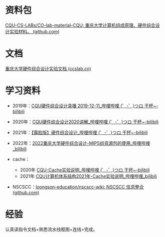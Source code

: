 # 资料包

[CQU-CS-LABs/CO-lab-material-CQU: 重庆大学计算机组成原理、硬件综合设计实验材料。 (github.com)](https://github.com/CQU-CS-LABs/CO-lab-material-CQU)

# 文档

[重庆大学硬件综合设计实验文档 (ccslab.cn)](https://co.ccslab.cn/)

# 学习资料

- 2019年：[CQU硬件综合设计录播 2019-12-11_哔哩哔哩 (゜-゜)つロ 干杯~-bilibili](https://www.bilibili.com/video/BV1XJ411k7kR)
- 2020年：[CQU硬件综合设计2020讲解_哔哩哔哩 (゜-゜)つロ 干杯~-bilibili](https://www.bilibili.com/video/av330803040)
- 2021年：[【露脸版】硬件综合设计\_哔哩哔哩 (゜-゜)つロ 干杯~-bilibili](https://www.bilibili.com/video/BV1zN4y1G7hd/)
- 2022年：[2022重庆大学硬件综合设计-MIPS组资源包的使用\_哔哩哔哩_bilibili](https://www.bilibili.com/video/BV19G4y1E7jj/)
- cache：
  - 2020年 [CQU-Cache实验说明_哔哩哔哩 (゜-゜)つロ 干杯~-bilibili](https://www.bilibili.com/video/BV1SV411y7Yn)
  - 2021年 [CQU计算机体系结构2021年-Cache实验说明_哔哩哔哩_bilibili](https://www.bilibili.com/video/BV1Ai4y1a76E/)

- NSCSCC：[loongson-education/nscscc-wiki: NSCSCC 信息整合 (github.com)](https://github.com/loongson-education/nscscc-wiki?tab=readme-ov-file)

# 经验

认真读指令文档+熟悉流水线框图+连线=完成。
